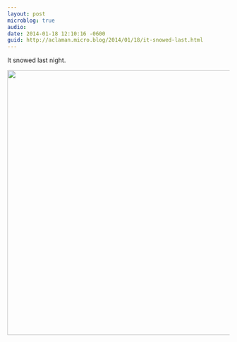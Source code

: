 ```yaml
---
layout: post
microblog: true
audio: 
date: 2014-01-18 12:10:16 -0600
guid: http://aclaman.micro.blog/2014/01/18/it-snowed-last.html
---
```

It snowed last night.

<img src="http://micro.alexclaman.com/uploads/2018/05c2c0d306.jpg" width="600" height="600" />
